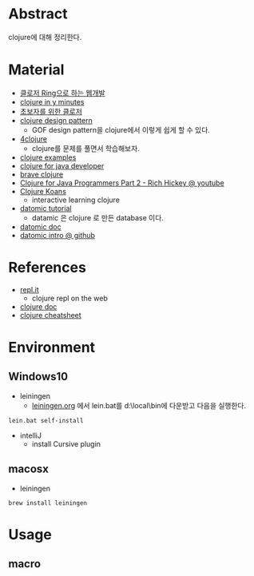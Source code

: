 # Abstract

clojure에 대해 정리한다.

# Material

* [클로저 Ring으로 하는 웹개발](https://hatemogi.gitbooks.io/ring/content/%EC%8B%9C%EC%9E%91%ED%95%98%EA%B8%B0.html)
* [clojure in y minutes](https://learnxinyminutes.com/docs/ko-kr/clojure-kr/)
* [초보자를 위한 클로저](https://eunmin.gitbooks.io/clojure-for-beginners/content/)
* [clojure design pattern](http://clojure.or.kr/docs/clojure-and-gof-design-patterns.html)
  * GOF design pattern을 clojure에서 이렇게 쉽게 할 수 있다.
* [4clojure](http://clojure.or.kr/docs/clojure-and-gof-design-patterns.html#mediator)
  * clojure를 문제를 풀면서 학습해보자.
* [clojure examples](https://kimh.github.io/clojure-by-example)
* [clojure for java developer](https://github.com/mbonaci/clojure)
* [brave clojure](https://www.braveclojure.com/clojure-for-the-brave-and-true/)
* [Clojure for Java Programmers Part 2 - Rich Hickey @ youtube](https://www.youtube.com/watch?v=hb3rurFxrZ8)
* [Clojure Koans](https://github.com/functional-koans/clojure-koans)
  * interactive learning clojure
* [datomic tutorial](https://github.com/Datomic/day-of-datomic/tree/master/tutorial)
  * datamic 은 clojure 로 만든 database 이다.
* [datomic doc](http://docs.datomic.com/)
* [datomic intro @ github](https://github.com/philoskim/datomic-intro)

# References

* [repl.it](https://repl.it/language/clojure)
  * clojure repl on the web
* [clojure doc](https://clojuredocs.org/)
* [clojure cheatsheet](https://clojure.org/api/cheatsheet)

# Environment

## Windows10

* leiningen 
  * [leiningen.org](https://leiningen.org/#install) 에서 lein.bat를 d:\local\bin에 다운받고 다음을 실행한다. 

```
lein.bat self-install
```

* intelliJ
  * install Cursive plugin
  
## macosx

* leiningen

```
brew install leiningen
```

# Usage

## macro

